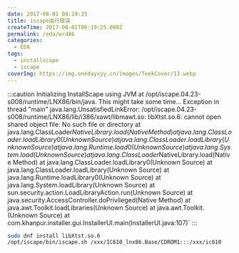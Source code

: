 ```yaml
---
date: 2017-08-01 08:19:25
title: iscape运行错误
createTime: 2017-08-01T00:19:25.000Z
permalink: /eda/wrd86
categories:
  - EDA
tags:
  - installscape
  - iscape
coverImg: https://img.onedayxyy.cn/images/TeekCover/13.webp
---
```


:::caution
Initializing InstallScape using JVM at /opt/iscape.04.23-s008/runtime/LNX86/bin/java. This might take some time... Exception in thread "main" java.lang.UnsatisfiedLinkError: /opt/iscape.04.23-s008/runtime/LNX86/lib/i386/xawt/libmawt.so: libXtst.so.6: cannot open shared object file: No such file or directory at java.lang.ClassLoader$NativeLibrary.load(Native Method) at java.lang.ClassLoader.loadLibrary0(Unknown Source) at java.lang.ClassLoader.loadLibrary(Unknown Source) at java.lang.Runtime.load0(Unknown Source) at java.lang.System.load(Unknown Source) at java.lang.ClassLoader$NativeLibrary.load(Native Method) at java.lang.ClassLoader.loadLibrary0(Unknown Source) at java.lang.ClassLoader.loadLibrary(Unknown Source) at java.lang.Runtime.loadLibrary0(Unknown Source) at java.lang.System.loadLibrary(Unknown Source) at sun.security.action.LoadLibraryAction.run(Unknown Source) at java.security.AccessController.doPrivileged(Native Method) at java.awt.Toolkit.loadLibraries(Unknown Source) at java.awt.Toolkit.(Unknown Source) at com.khanpur.installer.gui.InstallerUI.main(InstallerUI.java:107)` 
:::

```sh
sudo dnf install libXtst.so.6 
/opt/iscape/bin/iscape.sh /xxx/IC610_lnx86.Base/CDROM1:::/xxx/ic610
```
